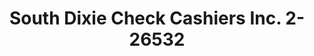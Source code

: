 ---
f_zip-code: 33146
f_state-code: FL
title: South Dixie Check Cashiers Inc.  2-26532
f_phone: 305-668-9727
f_city-only: Coral Gables
f_address: 451 South Dixie Highway Coral Gables
f_location-unique-id: '26532'
slug: south-dixie-check-cashiers-inc.--2-26532
updated-on: '2024-05-30T13:46:58.046Z'
created-on: '2024-05-30T13:36:59.803Z'
published-on: '2024-05-30T13:54:32.469Z'
f_city-state: cms/city/coral-gables-fl.md
f_company: cms/company/south-dixie-check-cashiers-inc.--2.md
f_state: cms/state/florida.md
layout: '[payday-loan].html'
tags: payday-loan
---